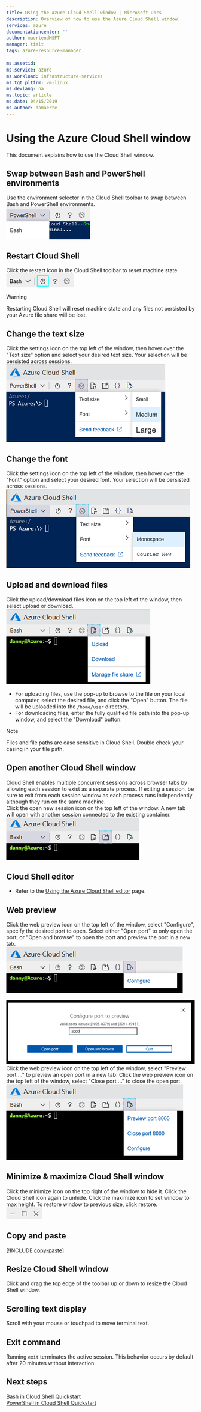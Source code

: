 ```yaml
---
title: Using the Azure Cloud Shell window | Microsoft Docs
description: Overview of how to use the Azure Cloud Shell window.
services: azure
documentationcenter: ''
author: maertendMSFT
manager: timlt
tags: azure-resource-manager
 
ms.assetid: 
ms.service: azure
ms.workload: infrastructure-services
ms.tgt_pltfrm: vm-linux
ms.devlang: na
ms.topic: article
ms.date: 04/15/2019
ms.author: damaerte
---
```


# Using the Azure Cloud Shell window

This document explains how to use the Cloud Shell window.

## Swap between Bash and PowerShell environments

Use the environment selector in the Cloud Shell toolbar to swap between Bash and PowerShell environments.  
![Select environment](media/using-the-shell-window/env-selector.png)

## Restart Cloud Shell
Click the restart icon in the Cloud Shell toolbar to reset machine state.  
![Restart Cloud Shell](media/using-the-shell-window/restart.png)
> [!WARNING]
> Restarting Cloud Shell will reset machine state and any files not persisted by your Azure file share will be lost.

## Change the text size
Click the settings icon on the top left of the window, then hover over the "Text size" option and select your desired text size. Your selection will be persisted across sessions.
![Text size](media/using-the-shell-window/text-size.png)

## Change the font
Click the settings icon on the top left of the window, then hover over the "Font" option and select your desired font.  Your selection will be persisted across sessions.
![Font](media/using-the-shell-window/text-font.png)

## Upload and download files
Click the upload/download files icon on the top left of the window, then select upload or download.  
![Upload/download files](media/using-the-shell-window/uploaddownload.png)
* For uploading files, use the pop-up to browse to the file on your local computer, select the desired file, and click the "Open" button.  The file will be uploaded into
the `/home/user` directory.
* For downloading files, enter the fully qualified file path into the pop-up window, and select the "Download" button.  
> [!NOTE] 
> Files and file paths are case sensitive in Cloud Shell. Double check your casing in your file path.

## Open another Cloud Shell window
Cloud Shell enables multiple concurrent sessions across browser tabs by allowing each session to exist as a separate process.
If exiting a session, be sure to exit from each session window as each process runs independently although they run on the same machine.  
Click the open new session icon on the top left of the window. A new tab will open with another session connected to the existing container.
![Open new session](media/using-the-shell-window/newsession.png)

## Cloud Shell editor
* Refer to the [Using the Azure Cloud Shell editor](using-cloud-shell-editor.md) page.

## Web preview
Click the web preview icon on the top left of the window, select "Configure", specify the desired port to open.  Select either "Open port" to only open the port, or "Open and browse" to open the port and preview the port in a new tab.  
![Web preview](media/using-the-shell-window/preview.png)  
<br>
![Configure port](media/using-the-shell-window/preview-configure.png)  
Click the web preview icon on the top left of the window, select "Preview port ..." to preview an open port in a new tab.
Click the web preview icon on the top left of the window, select "Close port ..." to close the open port.  
![Preview/close port](media/using-the-shell-window/preview-options.png)

## Minimize & maximize Cloud Shell window
Click the minimize icon on the top right of the window to hide it. Click the Cloud Shell icon again to unhide.
Click the maximize icon to set window to max height. To restore window to previous size, click restore.  
![Minimize or maximize the window](media/using-the-shell-window/minmax.png)

## Copy and paste
[!INCLUDE [copy-paste](../../includes/cloud-shell-copy-paste.md)]

## Resize Cloud Shell window
Click and drag the top edge of the toolbar up or down to resize the Cloud Shell window.

## Scrolling text display
Scroll with your mouse or touchpad to move terminal text.

## Exit command
Running `exit` terminates the active session. This behavior occurs by default after 20 minutes without interaction.

## Next steps

[Bash in Cloud Shell Quickstart](quickstart.md) <br>
[PowerShell in Cloud Shell Quickstart](quickstart-powershell.md)